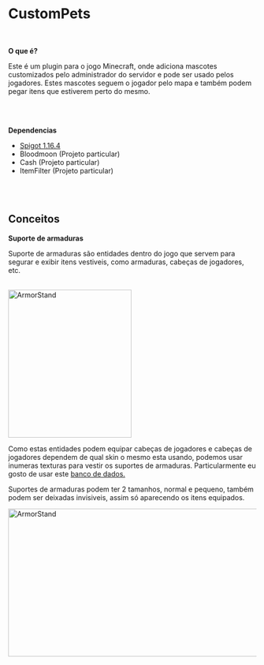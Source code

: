 <h1>
<strong>CustomPets</strong>
</h1>

</br>


<p><b> O que é? </b></p>
  <p>Este é um plugin para o jogo Minecraft, onde adiciona mascotes customizados pelo administrador do servidor e pode ser usado pelos jogadores. Estes mascotes seguem o jogador pelo mapa e também podem pegar itens que estiverem perto do mesmo.</p>

</br></br>

<p><b> Dependencias </b></p>

  <ul>
    <li><a href="https://www.spigotmc.org/wiki/buildtools/" target="_blank">Spigot 1.16.4</a></li>
    <li>Bloodmoon (Projeto particular)</li>
    <li>Cash (Projeto particular)</li>
    <li>ItemFilter (Projeto particular)</li>
  </ul>


</br></br>

<h2>
<strong>Conceitos</strong>
</h2>


  <p><b> Suporte de armaduras </b></p>
    <p>Suporte de armaduras são entidades dentro do jogo que servem para segurar e exibir itens vestiveis, como armaduras, cabeças de jogadores, etc.</p>
    </br>

   <img width="250px" height="300px" src="https://i.imgur.com/Qic2HXw.jpg" alt="ArmorStand"> 
    </br>
    <p>Como estas entidades podem equipar cabeças de jogadores e cabeças de jogadores dependem de qual skin o mesmo esta usando, podemos usar inumeras texturas para vestir os suportes de armaduras. Particularmente eu gosto de usar este <a href="https://minecraft-heads.com/custom-heads/head-database" target="_blank">banco de dados.</a></p>
    <p>Suportes de armaduras podem ter 2 tamanhos, normal e pequeno, também podem ser deixadas invisiveis, assim só aparecendo os itens equipados.</p>
    
    
   <img width="700px" height="300px" src="https://i.imgur.com/ua5OnHL.jpg" alt="ArmorStand"> 
    
    
    
    
    

